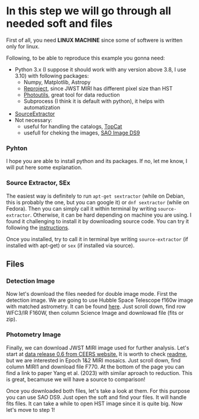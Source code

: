 # In this step we will go through all needed soft and files

First of all, you need **LINUX MACHINE** since some of softwere is written only for linux.

Following, to be able to reproduce this example you gonna need:
- Python 3.x (I suppose it should work with any version above 3.8, I use 3.10) with following packages:
    - Numpy, Matplotlib, Astropy
    - [Reproject](https://pypi.org/project/reproject/), since JWST MIRI has different pixel size than HST
    - [Photoutils](https://photutils.readthedocs.io/en/stable/), great tool for data reduction
    - Subprocess (I think it is default with python), it helps with automatization
- [SourceExtractor](https://sextractor.readthedocs.io/en/latest/Installing.html)
- Not necessary:
    - useful for handling the catalogs, [TopCat](https://www.star.bris.ac.uk/~mbt/topcat/)
    - usefull for cheking the images, [SAO Image DS9](https://sites.google.com/cfa.harvard.edu/saoimageds9)


### Pyhton 
I hope you are able to install python and its packages. If no, let me know, I will put here some explanation.

### Source Extractor, SEx
The easiest way is definitely to run ```apt-get sextractor``` (while on Debian, this is probably the one, but you can google it) or ```dnf sextractor``` (while on Fedora). Then you can simply call it within terminal by writing ```source-extractor```. Otherwise, it can be hard depending on machine you are using. I found it challenging to install it by downloading source code. You can try it following the [instructions](https://sextractor.readthedocs.io/en/latest/Installing.html).

Once you installed, try to call it in terminal bye writing ```source-extractor``` (if installed with apt-get) or ```sex``` (if installed via source).

## Files
### Detection Image
Now let's download the files needed for double image mode. First the detection image. We are going to use Hubble Space Telescope f160w image with matched astrometry. It can be found [here](https://ceers.github.io/hdr1.html). Just scroll down, find row WFC3/IR F160W, then column Science Image and downlowad file (fits or zip).

### Photometry Image
Finally, we can download JWST MIRI image used for further analysis. Let's start at [data release 0.6 from CEERS website.](https://ceers.github.io/dr06.html) It is worth to check [readme](https://web.corral.tacc.utexas.edu/ceersdata/DR06/NIRCam/README.txt), but we are interested in Epoch 1&2 MIRI mosaics. Just scroll down, find column MIRI1 and download file F770. At the bottom of the page you can find a link to paper Yang et al. (2023) with similar aproach to reduction. This is great, becamuse we will have a source to comparison!

Once you downloaded both files, let's take a look at them. For this purpose you can use SAO DS9. Just open the soft and find your files. It will handle fits files. It can take a while to open HST image since it is quite big. Now let's move to step 1!